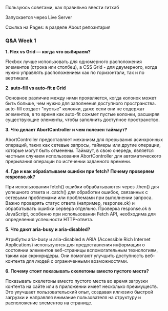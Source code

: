 Пользуюсь советами, как правильно ввести гитхаб

Запускается через Live Server

Ссылка на Pages: в разделе About репозитария

### Q&A Week 1

**1. Flex vs Grid — когда что выбираем?**

Flexbox лучше использовать для одномерного расположения элементов (строка или столбец),
а CSS Grid - для двумерного, когда нужно управлять расположением как по горизонтали, так и по вертикали.

**2. auto-fill vs auto-fit в Grid**

Основное различие между ними проявляется, когда колонок может быть больше, чем нужно для заполнения доступного пространства.
auto-fill создаст "пустые" колонки, даже если они не содержат элементов,
в то время как auto-fit сожмет пустые колонки, расширяя существующие элементы, чтобы заполнить доступное пространство.

**3. Что делает AbortController и чем полезен таймаут?**

AbortController предоставляет механизм для прерывания асинхронных операций, таких как сетевые запросы, таймеры или другие операции, которые могут быть отменены.
Таймаут, в свою очередь, является частным случаем использования AbortController для автоматического прерывания операции по истечении заданного времени.

**4. Где и как обрабатываем ошибки при fetch? Почему проверяем response.ok?**

При использовании fetch() ошибки обрабатываются через .then() для успешного ответа и .catch() для обработки ошибок,
связанных с сетевыми проблемами или проблемами при выполнении запроса. Важно проверять статус ответа (например, response.ok) и обрабатывать ошибки сервера отдельно.
Проверка response.ok в JavaScript, особенно при использовании Fetch API, необходима для определения успешности HTTP-ответа.

**5. Что дают aria-busy и aria-disabled?**

Атрибуты aria-busy и aria-disabled в ARIA (Accessible Rich Internet Applications) используются для предоставления информации о состоянии элементов веб-страницы вспомогательным технологиям,
таким как скринридеры. Они помогают улучшить доступность веб-контента для людей с ограниченными возможностями.

**6. Почему стоит показывать скелетоны вместо пустого места?**

Показывать скелетоны вместо пустого места во время загрузки контента на сайте или в приложении имеет несколько преимуществ.
Это улучшает пользовательский опыт, создавая иллюзию быстрой загрузки и направляя внимание пользователя на структуру и расположение элементов на странице. 
